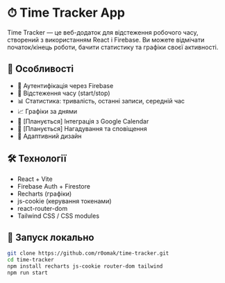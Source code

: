 # ⏱ Time Tracker App

Time Tracker — це веб-додаток для відстеження робочого часу, створений з використанням React і Firebase. Ви можете відмічати початок/кінець роботи, бачити статистику та графіки своєї активності.

## 🚀 Особливості

- 🔐 Аутентифікація через Firebase
- 🧭 Відстеження часу (start/stop)
- 📊 Статистика: тривалість, останні записи, середній час
- 📈 Графіки за днями
- 📅 [Планується] Інтеграція з Google Calendar
- 🔔 [Планується] Нагадування та сповіщення
- 🎨 Адаптивний дизайн

## 🛠 Технології

- React + Vite
- Firebase Auth + Firestore
- Recharts (графіки)
- js-cookie (керування токенами)
- react-router-dom
- Tailwind CSS / CSS modules

## 🧪 Запуск локально

```bash
git clone https://github.com/r0omak/time-tracker.git
cd time-tracker
npm install recharts js-cookie router-dom tailwind
npm run start


